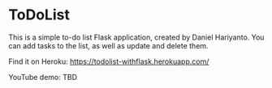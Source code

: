 # ToDoList

This is a simple to-do list Flask application, created by Daniel Hariyanto. You can add tasks to the list, as well as update and delete them.

Find it on Heroku: https://todolist-withflask.herokuapp.com/

YouTube demo: TBD
